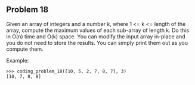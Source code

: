## Problem 18

Given an array of integers and a number k, where 1 <= k <= length of the array, compute the maximum values of each
sub-array of length k. Do this in O(n) time and O(k) space. You can modify the input array in-place and you do not
need to store the results. You can simply print them out as you compute them.

Example:

    >>> coding_problem_18([10, 5, 2, 7, 8, 7], 3)
    [10, 7, 8, 8]
